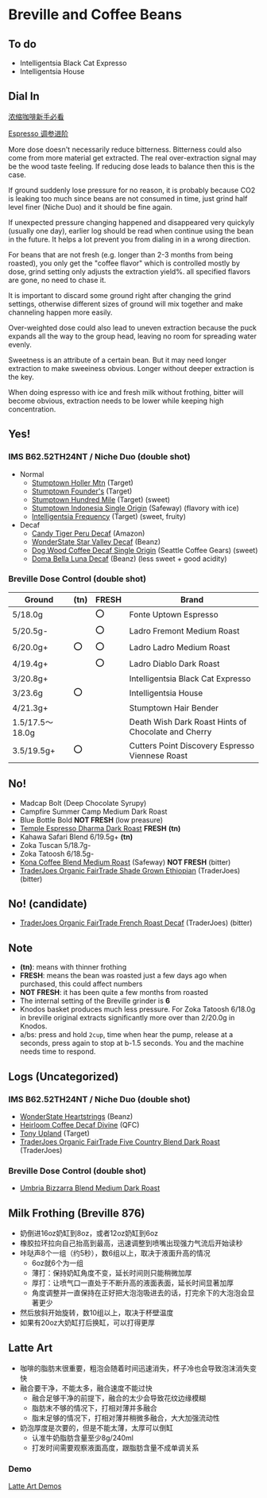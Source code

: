 # Breville and Coffee Beans

## To do

- Intelligentsia Black Cat Expresso
- Intelligentsia House

## Dial In

[浓缩咖啡新手必看](./GettingStarted.md)

[Espresso 调参进阶](./ImproveDialingIn.md)

More dose doesn't necessarily reduce bitterness.
Bitterness could also come from more material get extracted.
The real over-extraction signal may be the wood taste feeling.
If reducing dose leads to balance then this is the case.

If ground suddenly lose pressure for no reason,
it is probably because CO2 is leaking too much since beans are not consumed in time,
just grind half level finer (Niche Duo) and it should be fine again.

If unexpected pressure changing happened and disappeared very quickyly (usually one day),
earlier log should be read when continue using the bean in the future.
It helps a lot prevent you from dialing in in a wrong direction.

For beans that are not fresh (e.g. longer than 2-3 months from being roasted),
you only get the "coffee flavor" which is controlled mostly by dose,
grind setting only adjusts the extraction yield%.
all specified flavors are gone, no need to chase it.

It is important to discard some ground right after changing the grind settings,
otherwise different sizes of ground will mix together and make channeling happen more easily.

Over-weighted dose could also lead to uneven extraction
because the puck expands all the way to the group head,
leaving no room for spreading water evenly.

Sweetness is an attribute of a certain bean.
But it may need longer extraction to make sweeiness obvious.
Longer without deeper extraction is the key.

When doing espresso with ice and fresh milk without frothing,
bitter will become obvious,
extraction needs to be lower while keeping high concentration.

## Yes!

### IMS B62.52TH24NT / Niche Duo (double shot)

- Normal
  - [Stumptown Holler Mtn](./DialingInLog/2024-6-28-Stumptown-Holler-Mtn.md) (Target)
  - [Stumptown Founder's](./DialingInLog/2024-7-4-Stumptown-Founders.md) (Target)
  - [Stumptown Hundred Mile](./DialingInLog/2024-7-20-Stumptown-Hundred-Mile.md) (Target) (sweet)
  - [Stumptown Indonesia Single Origin](./DialingInLog/2024-8-8-Stumptown-Indonesia-Single-Origin.md) (Safeway) (flavory with ice)
  - [Intelligentsia Frequency](./DialingInLog/2024-8-20-Intelligentsia-Frequency.md) (Target) (sweet, fruity)
- Decaf
  - [Candy Tiger Peru Decaf](./DialingInLog/2024-7-9-Candy-Tiger-Peru-Decaf.md) (Amazon)
  - [WonderState Star Valley Decaf](./DialingInLog/2024-7-11-Wonderstate-Star-Valley-Decaf.md) (Beanz)
  - [Dog Wood Coffee Decaf Single Origin](./DialingInLog/2024-7-15-Dog-Wood-Coffee-Decaf.md) (Seattle Coffee Gears) (sweet)
  - [Doma Bella Luna Decaf](./DialingInLog/2024-8-2-Doma-Bella-Luna-Decaf.md) (Beanz) (less sweet + good acidity)

### Breville Dose Control (double shot)

| Ground | **(tn)** | **FRESH** | Brand |
|--|--|--|--|
| 5/18.0g || :o: | Fonte Uptown Espresso |
| 5/20.5g- || :o: | Ladro Fremont Medium Roast |
| 6/20.0g+ | :o: | :o: | Ladro Ladro Medium Roast |
| 4/19.4g+ || :o: | Ladro Diablo Dark Roast |
| 3/20.8g+ ||| Intelligentsia Black Cat Expresso |
| 3/23.6g | :o: || Intelligentsia House |
| 4/21.3g+ ||| Stumptown Hair Bender |
| 1.5/17.5～18.0g ||| Death Wish Dark Roast Hints of Chocolate and Cherry |
| 3.5/19.5g+ | :o: || Cutters Point Discovery Espresso Viennese Roast |

## No!

- Madcap Bolt (Deep Chocolate Syrupy)
- Campfire Summer Camp Medium Dark Roast
- Blue Bottle Bold **NOT FRESH** (low preasure)
- [Temple Espresso Dharma Dark Roast](./DialingInLog/2024-6-11-Temple-Espresso-Dharma.md) **FRESH** **(tn)**
- Kahawa Safari Blend 6/19.5g+ **(tn)**
- Zoka Tuscan 5/18.7g-
- Zoka Tatoosh 6/18.5g-
- [Kona Coffee Blend Medium Roast](./DialingInLog/2024-7-14-Kona-Coffee-Blend.md) (Safeway) **NOT FRESH** (bitter)
- [TraderJoes Organic FairTrade Shade Grown Ethiopian](./DialingInLog/2024-8-1-FairTrade-Shade-Grown-Ethiopian.md) (TraderJoes) (bitter)

## No! (candidate)

- [TraderJoes Organic FairTrade French Roast Decaf](./DialingInLog/2024-7-31-FairTrade-French-Roast-Decaf.md) (TraderJoes) (bitter)

## Note

- **(tn)**: means with thinner frothing
- **FRESH**: means the bean was roasted just a few days ago when purchased, this could affect numbers
- **NOT FRESH**: it has been quite a few months from roasted
- The internal setting of the Breville grinder is **6**
- Knodos basket produces much less pressure. For Zoka Tatoosh 6/18.0g in breville original extracts significantly more over than 2/20.0g in Knodos.
- a/bs: press and hold `2cup`, time when hear the pump, release at a seconds, press again to stop at b-1.5 seconds. You and the machine needs time to respond.

## Logs (Uncategorized)

### IMS B62.52TH24NT / Niche Duo (double shot)

- [WonderState Heartstrings](./DialingInLog/2024-8-12-Wonderstate-Heartstrings.md) (Beanz)
- [Heirloom Coffee Decaf Divine](./DialingInLog/2024-7-31-Heirloom-Coffee-Decaf-Divine.md) (QFC)
- [Tony Upland](./DialingInLog/2024-7-27-Tony-Upland.md) (Target)
- [TraderJoes Organic FairTrade Five Country Blend Dark Roast](./DialingInLog/2024-7-17-Fairtrade-Five-Country.md) (TraderJoes)

### Breville Dose Control (double shot)
 
- [Umbria Bizzarra Blend Medium Dark Roast](./DialingInLog/2024-6-23-Umbria-Bizzarra-Blend.md)

## Milk Frothing (Breville 876)

- 奶倒进16oz奶缸到8oz，或者12oz奶缸到6oz
- 橡胶拉环拉向自己抬高到最高，迅速调整到喷嘴出现强力气流后开始读秒
- 咔哒声8个一组（约5秒），数6组以上，取决于液面升高的情况
  - 6oz就6个为一组
  - 薄打：保持奶缸角度不变，延长时间则只能稍微加厚
  - 厚打：让喷气口一直处于不断升高的液面表面，延长时间显著加厚
  - 角度调整并一直保持在正好把大泡泡吸进去的话，打完余下的大泡泡会显著更少
- 然后放斜开始旋转，数10组以上，取决于杯壁温度
- 如果有20oz大奶缸打后换缸，可以打得更厚

## Latte Art

- 咖啡的脂肪末很重要，粗泡会随着时间迅速消失，杯子冷也会导致泡沫消失变快
- 融合要干净，不能太多，融合速度不能过快
  - 融合足够干净的前提下，融合的太少会导致花纹边缘模糊
  - 脂肪末不够的情况下，打相对薄并多融合
  - 脂末足够的情况下，打相对薄并稍微多融合，大大加强流动性
- 奶泡厚度是次要的，但是不能太薄，太厚可以倒缸
  - 认准牛奶脂肪含量至少8g/240ml
  - 打发时间需要观察液面高度，跟脂肪含量不成单调关系

### Demo

[Latte Art Demos](./LatteArt.md)
